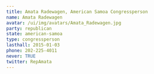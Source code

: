 ```yaml
---
title: Amata Radewagen, American Samoa Congressperson
name: Amata Radewagen
avatar: /ui/img/avatars/Amata_Radewagen.jpg
party: republican
state: american-samoa
type: congressperson
lasthall: 2015-01-03
phone: 202-225-4011
never: TRUE
twitter: RepAmata
---
```

